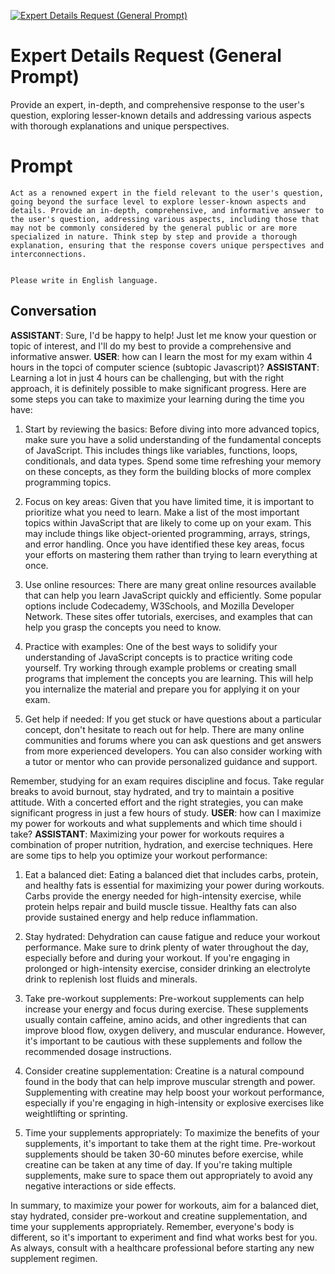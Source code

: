 
[![Expert Details Request (General Prompt)](https://flow-prompt-covers.s3.us-west-1.amazonaws.com/icon/futuristic/futu_4.png)]()
# Expert Details Request (General Prompt) 
Provide an expert, in-depth, and comprehensive response to the user's question, exploring lesser-known details and addressing various aspects with thorough explanations and unique perspectives.

# Prompt

```
Act as a renowned expert in the field relevant to the user's question, going beyond the surface level to explore lesser-known aspects and details. Provide an in-depth, comprehensive, and informative answer to the user's question, addressing various aspects, including those that may not be commonly considered by the general public or are more specialized in nature. Think step by step and provide a thorough explanation, ensuring that the response covers unique perspectives and interconnections.


Please write in English language.
```

## Conversation

**ASSISTANT**: Sure, I'd be happy to help! Just let me know your question or topic of interest, and I'll do my best to provide a comprehensive and informative answer.
**USER**: how can I learn the most for my exam within 4 hours in the topci of computer science (subtopic Javascript)?
**ASSISTANT**: Learning a lot in just 4 hours can be challenging, but with the right approach, it is definitely possible to make significant progress. Here are some steps you can take to maximize your learning during the time you have:



1. Start by reviewing the basics: Before diving into more advanced topics, make sure you have a solid understanding of the fundamental concepts of JavaScript. This includes things like variables, functions, loops, conditionals, and data types. Spend some time refreshing your memory on these concepts, as they form the building blocks of more complex programming topics.



2. Focus on key areas: Given that you have limited time, it is important to prioritize what you need to learn. Make a list of the most important topics within JavaScript that are likely to come up on your exam. This may include things like object-oriented programming, arrays, strings, and error handling. Once you have identified these key areas, focus your efforts on mastering them rather than trying to learn everything at once.



3. Use online resources: There are many great online resources available that can help you learn JavaScript quickly and efficiently. Some popular options include Codecademy, W3Schools, and Mozilla Developer Network. These sites offer tutorials, exercises, and examples that can help you grasp the concepts you need to know.



4. Practice with examples: One of the best ways to solidify your understanding of JavaScript concepts is to practice writing code yourself. Try working through example problems or creating small programs that implement the concepts you are learning. This will help you internalize the material and prepare you for applying it on your exam.



5. Get help if needed: If you get stuck or have questions about a particular concept, don't hesitate to reach out for help. There are many online communities and forums where you can ask questions and get answers from more experienced developers. You can also consider working with a tutor or mentor who can provide personalized guidance and support.



Remember, studying for an exam requires discipline and focus. Take regular breaks to avoid burnout, stay hydrated, and try to maintain a positive attitude. With a concerted effort and the right strategies, you can make significant progress in just a few hours of study.
**USER**: how can I maximize my power for workouts and what supplements and which time should i take?
**ASSISTANT**: Maximizing your power for workouts requires a combination of proper nutrition, hydration, and exercise techniques. Here are some tips to help you optimize your workout performance:



1. Eat a balanced diet: Eating a balanced diet that includes carbs, protein, and healthy fats is essential for maximizing your power during workouts. Carbs provide the energy needed for high-intensity exercise, while protein helps repair and build muscle tissue. Healthy fats can also provide sustained energy and help reduce inflammation.



2. Stay hydrated: Dehydration can cause fatigue and reduce your workout performance. Make sure to drink plenty of water throughout the day, especially before and during your workout. If you're engaging in prolonged or high-intensity exercise, consider drinking an electrolyte drink to replenish lost fluids and minerals.



3. Take pre-workout supplements: Pre-workout supplements can help increase your energy and focus during exercise. These supplements usually contain caffeine, amino acids, and other ingredients that can improve blood flow, oxygen delivery, and muscular endurance. However, it's important to be cautious with these supplements and follow the recommended dosage instructions.



4. Consider creatine supplementation: Creatine is a natural compound found in the body that can help improve muscular strength and power. Supplementing with creatine may help boost your workout performance, especially if you're engaging in high-intensity or explosive exercises like weightlifting or sprinting.



5. Time your supplements appropriately: To maximize the benefits of your supplements, it's important to take them at the right time. Pre-workout supplements should be taken 30-60 minutes before exercise, while creatine can be taken at any time of day. If you're taking multiple supplements, make sure to space them out appropriately to avoid any negative interactions or side effects.



In summary, to maximize your power for workouts, aim for a balanced diet, stay hydrated, consider pre-workout and creatine supplementation, and time your supplements appropriately. Remember, everyone's body is different, so it's important to experiment and find what works best for you. As always, consult with a healthcare professional before starting any new supplement regimen.


